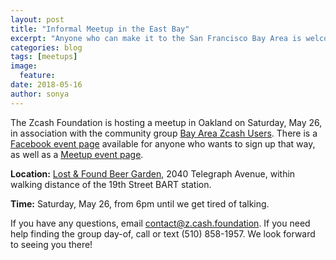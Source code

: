```yaml
---
layout: post
title: "Informal Meetup in the East Bay"
excerpt: "Anyone who can make it to the San Francisco Bay Area is welcome to attend!"
categories: blog
tags: [meetups]
image:
  feature:
date: 2018-05-16
author: sonya
---
```


The Zcash Foundation is hosting a meetup in Oakland on Saturday, May 26, in association with the community group [Bay Area Zcash Users](https://www.meetup.com/Bay-Area-Zcash-Users/). There is a [Facebook event page](https://www.facebook.com/events/1678244655625997/) available for anyone who wants to sign up that way, as well as a [Meetup event page](https://www.meetup.com/Bay-Area-Zcash-Users/events/250863560/).

**Location:** [Lost & Found Beer Garden](https://www.yelp.com/biz/lost-and-found-beer-garden-oakland-2), 2040 Telegraph Avenue, within walking distance of the 19th Street BART station.

**Time:** Saturday, May 26, from 6pm until we get tired of talking.

If you have any questions, email contact@z.cash.foundation. If you need help finding the group day-of, call or text (510) 858-1957. We look forward to seeing you there!
